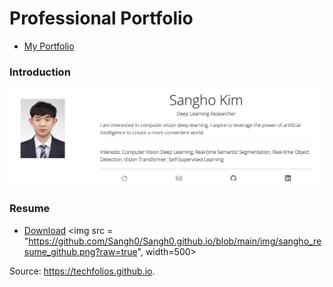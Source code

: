 # Professional Portfolio
- [My Portfolio](https://sangh0.github.io/)

### Introduction  
<img src = "https://github.com/Sangh0/Sangh0.github.io/blob/main/img/sangho_intro_github.png?raw=true">  

### Resume
- [Download](https://github.com/Sangh0/Sangh0.github.io/blob/main/resume.pdf)
<img src = "https://github.com/Sangh0/Sangh0.github.io/blob/main/img/sangho_resume_github.png?raw=true", width=500>  



Source: https://techfolios.github.io.
